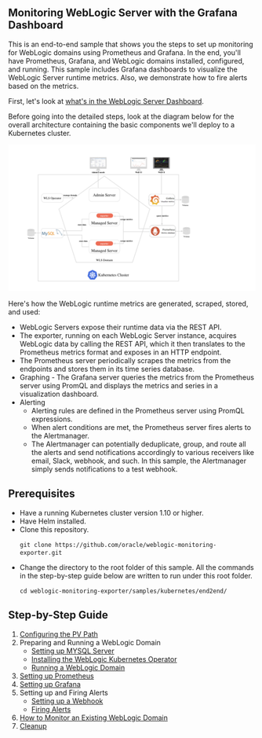 ## Monitoring WebLogic Server with the Grafana Dashboard
This is an end-to-end sample that shows you the steps to set up monitoring for WebLogic domains using Prometheus and Grafana. In the end, you'll have Prometheus, Grafana, and WebLogic domains installed, configured, and running. This sample includes Grafana dashboards to visualize the WebLogic Server runtime metrics. Also, we demonstrate how to fire alerts based on the metrics.

First, let's look at [what's in the WebLogic Server Dashboard](docs/dashboard.md).

Before going into the detailed steps, look at the diagram below for the overall architecture containing the basic components we'll deploy to a Kubernetes cluster.

![architecture](docs/images/architecture.png)

Here's how the WebLogic runtime metrics are generated, scraped, stored, and used:
- WebLogic Servers expose their runtime data via the REST API.
- The exporter, running on each WebLogic Server instance, acquires WebLogic data by calling the REST API, which it then translates to the Prometheus metrics format and exposes in an HTTP endpoint.
- The Prometheus server periodically scrapes the metrics from the endpoints and stores them in its time series database.
- Graphing - The Grafana server queries the metrics from the Prometheus server using PromQL and displays the metrics and series in a visualization dashboard.
- Alerting
  - Alerting rules are defined in the Prometheus server using PromQL expressions.
  - When alert conditions are met, the Prometheus server fires alerts to the Alertmanager.
  - The Alertmanager can potentially deduplicate, group, and route all the alerts and send notifications accordingly to various receivers like email, Slack, webhook, and such. In this sample, the Alertmanager simply sends notifications to a test webhook.

## Prerequisites
- Have a running Kubernetes cluster version 1.10 or higher.
- Have Helm installed.  
- Clone this repository.
  ```
  git clone https://github.com/oracle/weblogic-monitoring-exporter.git
  ```
- Change the directory to the root folder of this sample. All the commands in the step-by-step guide below are written to run under this root folder.
  ```
  cd weblogic-monitoring-exporter/samples/kubernetes/end2end/
  ```

## Step-by-Step Guide
1. [Configuring the PV Path](docs/01-pv-path.md)
1. Preparing and Running a WebLogic Domain
    - [Setting up MYSQL Server](docs/02-mysql.md)
    - [Installing the WebLogic Kubernetes Operator](docs/03-wls-operator.md)
    - [Running a WebLogic Domain](docs/04-wls-domain.md)
1. [Setting up Prometheus](docs/05-prometheus.md)
1. [Setting up Grafana](docs/06-grafana.md)
1. Setting up and Firing Alerts
    - [Setting up a Webhook](docs/07-webhook.md)
    - [Firing Alerts](docs/08-alert.md)
1. [How to Monitor an Existing WebLogic Domain](docs/existing-domain.md)
1. [Cleanup](docs/cleanup.md)

